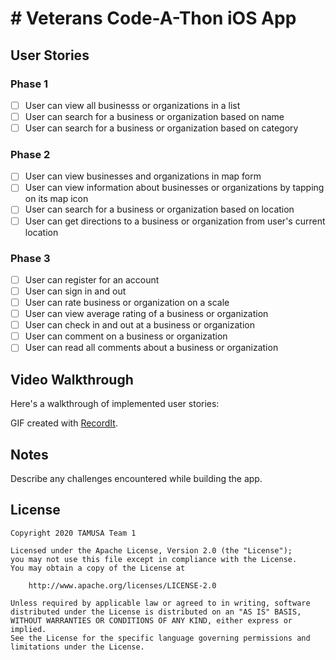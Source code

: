 # # Veterans Code-A-Thon iOS App


## User Stories
### Phase 1
- [ ] User can view all businesss or organizations in a list
- [ ] User can search for a business or organization based on name
- [ ] User can search for a business or organization based on category

### Phase 2
- [ ] User can view businesses and organizations in map form
- [ ] User can view information about businesses or organizations by tapping on its map icon
- [ ] User can search for a business or organization based on location
- [ ] User can get directions to a business or organization from user's current location

### Phase 3
- [ ] User can register for an account
- [ ] User can sign in and out
- [ ] User can rate business or organization on a scale
- [ ] User can view average rating of a business or organization
- [ ] User can check in and out at a business or organization
- [ ] User can comment on a business or organization
- [ ] User can read all comments about a business or organization

## Video Walkthrough

Here's a walkthrough of implemented user stories:
<!--
<img src='https://recordit.co/UXhyB6OH5T.gif' title='Video Walkthrough' width='250' alt='Video Walkthrough' />
-->
GIF created with [RecordIt](https://www.recordit.co/).

## Notes

Describe any challenges encountered while building the app.

## License

    Copyright 2020 TAMUSA Team 1

    Licensed under the Apache License, Version 2.0 (the "License");
    you may not use this file except in compliance with the License.
    You may obtain a copy of the License at

        http://www.apache.org/licenses/LICENSE-2.0

    Unless required by applicable law or agreed to in writing, software
    distributed under the License is distributed on an "AS IS" BASIS,
    WITHOUT WARRANTIES OR CONDITIONS OF ANY KIND, either express or implied.
    See the License for the specific language governing permissions and
    limitations under the License.
